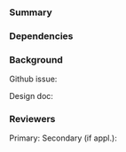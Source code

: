 ### Summary

### Dependencies

### Background
Github issue:

Design doc:

### Reviewers
Primary:
Secondary (if appl.):
